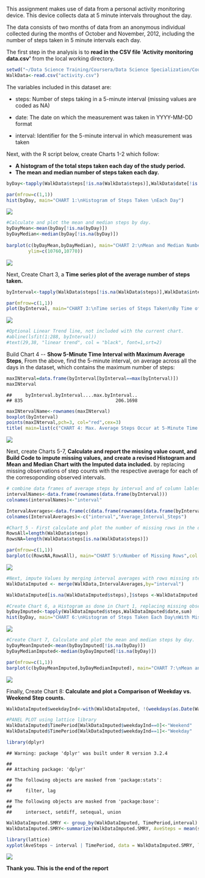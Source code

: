 This assignment makes use of data from a personal activity monitoring device. This device collects data at 5 minute intervals throughout the day.

The data consists of two months of data from an anonymous individual collected during the months of October and November, 2012, including the number of steps taken in 5 minute intervals each day.

The first step in the analysis is to **read in the CSV file 'Activity monitoring data.csv'** from the local working directory.

``` r
setwd("~/Data Science Training/Coursera/Data Science Specialization/Course 5 Reproducible Research/Week 2/Data/repdata-data-activity")
WalkData<-read.csv("activity.csv")
```

The variables included in this dataset are:

-   steps: Number of steps taking in a 5-minute interval (missing values are coded as NA)

-   date: The date on which the measurement was taken in YYYY-MM-DD format

-   interval: Identifier for the 5-minute interval in which measurement was taken

Next, with the R script below, create Charts 1-2 which follow:

-   **A histogram of the total steps taken each day of the study period.**
-   **The mean and median number of steps taken each day.**

``` r
byDay<-tapply(WalkData$steps[!is.na(WalkData$steps)],WalkData$date[!is.na(WalkData$steps)],sum)

par(mfrow=c(1,1))
hist(byDay, main="CHART 1:\nHistogram of Steps Taken \nEach Day")
```

![](PA1_template_files/figure-markdown_github/unnamed-chunk-2-1.png)<!-- -->

``` r
#Calculate and plot the mean and median steps by day.
byDayMean<-mean(byDay[!is.na(byDay)])
byDayMedian<-median(byDay[!is.na(byDay)])
 
barplot(c(byDayMean,byDayMedian), main="CHART 2:\nMean and Median Number of Daily Steps Taken",col = c("lightblue", "darkolivegreen1"), names.arg=c("Mean=10,766.2","Median=10,765"),
        ylim=c(10760,10770))
```

![](PA1_template_files/figure-markdown_github/unnamed-chunk-2-2.png)<!-- -->

Next, Create Chart 3, a **Time series plot of the average number of steps taken.**

``` r
byInterval<-tapply(WalkData$steps[!is.na(WalkData$steps)],WalkData$interval[!is.na(WalkData$steps)],mean)

par(mfrow=c(1,1))
plot(byInterval, main="CHART 3:\nTime series of Steps Taken\nBy Time of Day Interval",type = "l",col="darkred")
```

![](PA1_template_files/figure-markdown_github/unnamed-chunk-3-1.png)<!-- -->

``` r
#Optional Linear Trend line, not included with the current chart.
#abline(lsfit(1:288, byInterval))
#text(29,38, "linear trend", col = "black", font=1,srt=2)
```

Build Chart 4 -- **Show 5-Minute Time Interval with Maximum Average Steps**, From the above, find the 5-minute interval, on average across all the days in the dataset, which contains the maximum number of steps:

``` r
maxINterval=data.frame(byInterval[byInterval==max(byInterval)])
maxINterval
```

    ##     byInterval.byInterval....max.byInterval..
    ## 835                                  206.1698

``` r
maxINtervalName<-rownames(maxINterval)
boxplot(byInterval)
points(maxINterval,pch=3, col="red",cex=3) 
title( main=list(c("CHART 4: Max. Average Steps Occur at 5-Minute Time Interval ",maxINtervalName),col="red"),xlab="Distribution of Average Steps for Each Time Interval.\nAt time interval 835, average steps were 206.2")
```

![](PA1_template_files/figure-markdown_github/unnamed-chunk-4-1.png)<!-- -->

Next, create Charts 5-7, **Calculate and report the missing value count, and Build Code to impute missing values, and create a revised Histogram and Mean and Median Chart with the Imputed data included.** by replacing missing observations of step counts with the respective average for each of the corresoponding observed intervals.

``` r
# combine data frames of average steps by interval and of column lables
intervalNames<-data.frame(rownames(data.frame(byInterval)))
colnames(intervalNames)<-"interval"

IntervalAverages<-data.frame(c(data.frame(rownames(data.frame(byInterval))),data.frame(byInterval)))
colnames(IntervalAverages)<-c("interval","Average_Interval_Steps")

#Chart 5 - First calculate and plot the number of missing rows in the data set:
RowsAll=length(WalkData$steps)
RowsNA=length(WalkData$steps[is.na(WalkData$steps)])

par(mfrow=c(1,1))
barplot(c(RowsNA,RowsAll), main="CHART 5:\nNumber of Missing Rows",col = c("darkslateblue","grey"), names.arg=c("2,304 Missing Rows","17,568 Total Rows"))
```

![](PA1_template_files/figure-markdown_github/unnamed-chunk-5-1.png)<!-- -->

``` r
#Next, impute Values by merging interval averages with rows missing step counts.
WalkDataImputed <- merge(WalkData,IntervalAverages,by="interval")

WalkDataImputed[is.na(WalkDataImputed$steps),]$steps <-WalkDataImputed[is.na(WalkDataImputed$steps),]$Average_Interval_Steps

#Create Chart 6, a Histogram as done in Chart 1, replacing missing observations with averages at each interval, then summing each day.
byDayImputed<-tapply(WalkDataImputed$steps,WalkDataImputed$date,sum)
hist(byDay, main="CHART 6:\nHistogram of Steps Taken Each Day\nWith Missing Values Imputed as Average for each Interval")
```

![](PA1_template_files/figure-markdown_github/unnamed-chunk-5-2.png)<!-- -->

``` r
#Create Chart 7, Calculate and plot the mean and median steps by day.
byDayMeanImputed<-mean(byDayImputed[!is.na(byDay)])
byDayMedianImputed<-median(byDayImputed[!is.na(byDay)])

par(mfrow=c(1,1))
barplot(c(byDayMeanImputed,byDayMedianImputed), main="CHART 7:\nMean and Median Number of Daily Steps Taken\nWith Missing Values Imputed as Average for each Interval",col = c("lightblue", "darkolivegreen1"), names.arg=c("Mean=10,766.2","Median=10,765"), xlab="NOTE: No Change in Mean or Median", ylim=c(10760,10770))
```

![](PA1_template_files/figure-markdown_github/unnamed-chunk-5-3.png)<!-- -->

Finally, Create Chart 8: **Calculate and plot a Comparison of Weekday vs. Weekend Step counts.**

``` r
WalkDataImputed$weekdayInd<-with(WalkDataImputed, !(weekdays(as.Date(WalkDataImputed$date))=="Saturday" | weekdays(as.Date(WalkDataImputed$date))=="Sunday")) 

#PANEL PLOT using lattice library
WalkDataImputed$TimePeriod[WalkDataImputed$weekdayInd==0]<-"Weekend"
WalkDataImputed$TimePeriod[WalkDataImputed$weekdayInd==1]<-"Weekday"

library(dplyr)
```

    ## Warning: package 'dplyr' was built under R version 3.2.4

    ## 
    ## Attaching package: 'dplyr'

    ## The following objects are masked from 'package:stats':
    ## 
    ##     filter, lag

    ## The following objects are masked from 'package:base':
    ## 
    ##     intersect, setdiff, setequal, union

``` r
WalkDataImputed.SMRY <- group_by(WalkDataImputed, TimePeriod,interval)
WalkDataImputed.SMRY<-summarize(WalkDataImputed.SMRY, AveSteps = mean(steps, na.rm = TRUE))

library(lattice)
xyplot(AveSteps ~ interval | TimePeriod, data = WalkDataImputed.SMRY, layout = c(1, 2),type = "l")
```

![](PA1_template_files/figure-markdown_github/unnamed-chunk-6-1.png)<!-- -->

**Thank you. This is the end of the report**
